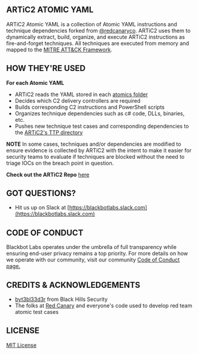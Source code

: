 ## ARTiC2 ATOMIC YAML

ARTiC2 Atomic YAML is a collection of Atomic YAML instructions and technique dependencies forked from [@redcanaryco](https://github.com/redcanaryco). ARTiC2 uses them to dynamically extract, build, organize, and execute ARTiC2 instructions as fire-and-forget techniques. All techniques are executed from memory and mapped to the [MITRE ATT&CK Framework](https://attack.blackbot.io). 


## HOW THEY'RE USED

**For each Atomic YAML**

- ARTiC2 reads the YAML stored in each [atomics folder](https://github.com/blackbotinc/ARTiC2-Atomic-YAML/tree/master/atomics) 
- Decides which C2 delivery controllers are required
- Builds corresponding C2 instructions and PowerShell scripts
- Organizes technique dependencies such as c# code, DLLs, binaries, etc.
- Pushes new technique test cases and corresponding dependencies to the [ARTiC2's TTP directory](https://github.com/blackbotinc/Atomic-Red-Team-Intelligence-C2/tree/master/blackbot/core/wss/ttp)

**NOTE** In some cases, techniques and/or dependencies are modified to ensure evidence is collected by ARTiC2 with the intent to make it easier for security teams to evaluate if techniques are blocked without the need to triage IOCs on the breach point in question.  

**Check out the ARTiC2 Repo** [here](https://github.com/blackbotinc/Atomic-Red-Team-Intelligence-C2)


## GOT QUESTIONS?

- Hit us up on Slack at [https://blackbotlabs.slack.com](https://blackbotlabs.slack.com)


## CODE OF CONDUCT

Blackbot Labs operates under the umbrella of full transparency while ensuring end-user privacy remains a top priority. For more details on how we operate with our community, visit our community [Code of Conduct page.](https://blackbot.io/code-of-conduct)

## CREDITS & ACKNOWLEDGEMENTS
- [byt3bl33d3r](https://github.com/byt3bl33d3r) from Black Hills Security 
- The folks at [Red Canary](https://redcanary.com/) and everyone's code used to develop red team atomic test cases


## LICENSE
[MIT License](https://github.com/blackbotinc/ARTiC2-Atomic-YAML/blob/master/LICENSE)

